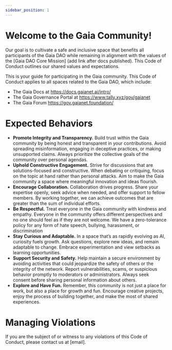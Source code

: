 ```yaml
---
sidebar_position: 1
---
```


# Welcome to the Gaia Community!  
Our goal is to cultivate a safe and inclusive space that benefits all participants of the Gaia DAO while remaining in alignment with the values of the [Gaia DAO Core Mission] (add link after docs published). This Code of Conduct outlines our shared values and expectations.

This is your guide for participating in the Gaia community. This Code of Conduct applies to all spaces related to the Gaia DAO, which include:
* The Gaia Docs at https://docs.gaianet.ai/intro/ 
* The Gaia Governance Portal at <https://www.tally.xyz/gov/gaianet>
* The Gaia Forum <https://gov.gaianet.foundation/>

# Expected Behaviors

* **Promote Integrity and Transparency.** Build trust within the Gaia community by being honest and transparent in your contributions. Avoid spreading misinformation, engaging in deceptive practices, or making unsupported claims. Always prioritize the collective goals of the community over personal agendas.
* **Uphold Constructive Engagement.** Strive for discussions that are solutions-focused and constructive. When debating or critiquing, focus on the topic at hand rather than personal attacks. Aim to make the Gaia community a space where meaningful innovation and ideas flourish.
* **Encourage Collaboration.** Collaboration drives progress. Share your expertise openly, seek advice when needed, and offer support to fellow members. By working together, we can achieve outcomes that are greater than the sum of individual efforts.
* **Be Respectful.** Treat everyone in the Gaia community with kindness and empathy. Everyone in the community offers different perspectives and no one should feel as if they are not welcome. We have a zero-tolerance policy for any form of hate speech, bullying, harassment, or discrimination
* **Stay Curious and Adaptable.** In a space that’s as rapidly evolving as AI, curiosity fuels growth. Ask questions, explore new ideas, and remain adaptable to change. Embrace experimentation and view setbacks as learning opportunities.
* **Support Security and Safety.** Help maintain a secure environment by avoiding activities that could jeopardize the safety of others or the integrity of the network. Report vulnerabilities, scams, or suspicious behavior promptly to moderators or administrators. Always seek consent before sharing personal information about others.
* **Explore and Have Fun.** Remember, this community is not just a place for work, but also a place for growth and fun. Encourage creative projects, enjoy the process of building together, and make the most of shared experiences.

# Managing Violations
If you are the subject of or witness to any violations of this Code of Conduct, please contact us at [email].
